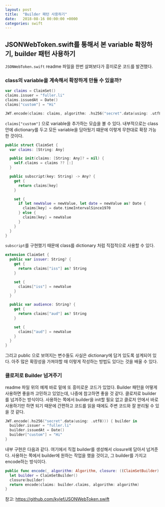 ```yaml
---
layout: post
title:  "Builder 패턴 사용하기"
date:   2018-08-16 00:00:00 +0000
categories: swift
---
```


## JSONWebToken.swift를 통해서 본 variable 확장하기, builder 패턴 사용하기

`JSONWebToken.swift` readme 파일을 한번 살펴보다가 흥미로운 코드를 발견했다.

### class의 variable을 계속해서 확장하게 만들 수 있을까?

```swift
var claims = ClaimSet()
claims.issuer = "fuller.li"
claims.issuedAt = Date()
claims["custom"] = "Hi"

JWT.encode(claims: claims, algorithm: .hs256("secret".data(using: .utf8)!))
```
`claims["custom"]` 으로 variable을 추가하는 모습을 볼 수 있다.
내부적으로는 class안에 dictionary를 두고 모든 variable을 담아뒀기 떄문에 이렇게 무한대로 확장 가능한 것이다.

```swift 
public struct ClaimSet {
  var claims: [String: Any]

  public init(claims: [String: Any]? = nil) {
    self.claims = claims ?? [:]
  }

  public subscript(key: String) -> Any? {
    get {
      return claims[key]
    }

    set {
      if let newValue = newValue, let date = newValue as? Date {
        claims[key] = date.timeIntervalSince1970
      } else {
        claims[key] = newValue
      }
    }
  }
}
```

`subscript`를 구현했기 때문에 class를 dictionary 처럼 직접적으로 사용할 수 있다.
```swift
extension ClaimSet {
  public var issuer: String? {
    get {
      return claims["iss"] as? String
    }

    set {
      claims["iss"] = newValue
    }
  }

  public var audience: String? {
    get {
      return claims["aud"] as? String
    }

    set {
      claims["aud"] = newValue
    }
  }
}
```
그리고 public 으로 보여지는 변수들도 사실은 dictionary에 담겨 있도록 설계되어 있다.
아주 많은 확장성을 가져야할 때 이렇게 작성하는 방법도 있다는 것을 배울 수 있다.


### 클로저로 Builder 넘겨주기

readme 파일 위의 예제 바로 밑에 또 흥미로운 코드가 있었다.
Builder 패턴을 어떻게 사용하면 좋을까 고민하고 있었는데, 나중에 참고하면 좋을 것 같다.
클로저로 builder를 넘겨주는 방식이다.
사용하는 쪽에서 builder을 init할 필요 없고 클로저 안에서 바로 사용하기만 하면 되기 때문에 간편하고 
코드를 읽을 때에도 주변 코드와 잘 분리될 수 있을 것 같다.

```swift
JWT.encode(.hs256("secret".data(using: .utf8))) { builder in
  builder.issuer = "fuller.li"
  builder.issuedAt = Date()
  builder["custom"] = "Hi"
}
```

내부 구현은 다음과 같다. 여기에서 직접 builder를 생성해서 closure에 담아서 넘겨준다.
사용하는 쪽에서 builder에 원하는 작업을 했을 것이고,
그 builder를 가지고 encode하는 방식이다.

```swift
public func encode(_ algorithm: Algorithm, closure: ((ClaimSetBuilder) -> Void)) -> String {
  let builder = ClaimSetBuilder()
  closure(builder)
  return encode(claims: builder.claims, algorithm: algorithm)
}
```

참고: https://github.com/kylef/JSONWebToken.swift
